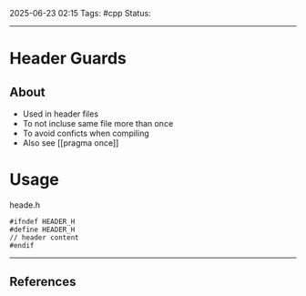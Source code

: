 
2025-06-23 02:15
Tags: #cpp
Status:

---
# Header Guards
## About
- Used in header files
- To not incluse same file more than once
- To avoid conficts when compiling
- Also see [[pragma once]]
# Usage
heade.h
```
#ifndef HEADER_H
#define HEADER_H
// header content
#endif
```



---
## References



